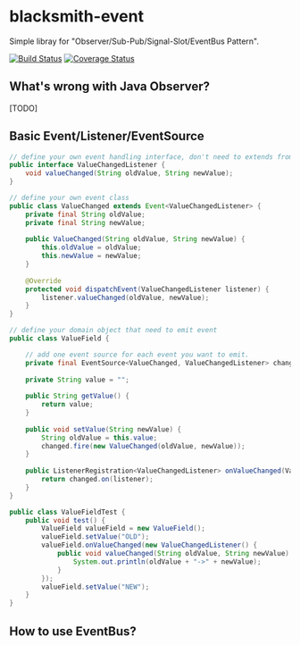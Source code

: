 blacksmith-event
================

Simple libray for "Observer/Sub-Pub/Signal-Slot/EventBus Pattern".

[![Build Status](https://travis-ci.org/xeranic/blacksmith-event.svg?branch=master)](https://travis-ci.org/xeranic/blacksmith-event) [![Coverage Status](https://img.shields.io/coveralls/xeranic/blacksmith-event.svg)](https://coveralls.io/r/xeranic/blacksmith-event?branch=master)

What's wrong with Java Observer?
--------------------------------
[TODO]


Basic Event/Listener/EventSource
--------------------------------

```java
// define your own event handling interface, don't need to extends from other interface
public interface ValueChangedListener {
    void valueChanged(String oldValue, String newValue);
}

// define your own event class
public class ValueChanged extends Event<ValueChangedListener> {
    private final String oldValue;
    private final String newValue;
    
    public ValueChanged(String oldValue, String newValue) {
        this.oldValue = oldValue;
        this.newValue = newValue;
    }
    
    @Override
    protected void dispatchEvent(ValueChangedListener listener) {
        listener.valueChanged(oldValue, newValue);
    }
}

// define your domain object that need to emit event
public class ValueField {

    // add one event source for each event you want to emit.
    private final EventSource<ValueChanged, ValueChangedListener> changed = new EventSource<>();
    
    private String value = "";
    
    public String getValue() {
        return value;
    }
    
    public void setValue(String newValue) {
        String oldValue = this.value;
        changed.fire(new ValueChanged(oldValue, newValue));
    }
    
    public ListenerRegistration<ValueChangedListener> onValueChanged(ValueChangedListener listener) {
        return changed.on(listener);
    }
}

public class ValueFieldTest {
    public void test() {
        ValueField valueField = new ValueField();
        valueField.setValue("OLD");
        valueField.onValueChanged(new ValueChangedListener() {
            public void valueChanged(String oldValue, String newValue) {
                System.out.println(oldValue + "->" + newValue);
            }
        });
        valueField.setValue("NEW");
    }
}
```

How to use EventBus?
--------------------
